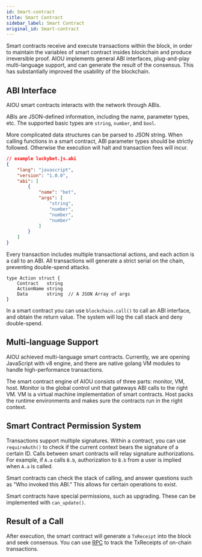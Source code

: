 ```yaml
---
id: Smart-contract
title: Smart Contract
sidebar_label: Smart Contract
original_id: Smart-contract
---
```


Smart contracts receive and execute transactions within the block, in order to maintain the variables of smart contract insides blockchain and produce irreversible proof. AIOU implements general ABI interfaces, plug-and-play multi-language support, and can generate the result of the consensus. This has substantially improved the usability of the blockchain.

## ABI Interface

AIOU smart contracts interacts with the network through ABIs.

ABIs are JSON-defined information, including the name, parameter types, etc. The supported basic types are `string`, `number`, and `bool`.

More complicated data structures can be parsed to JSON string. When calling functions in a smart contract, ABI parameter types should be strictly followed. Otherwise the execution will halt and transaction fees will incur.

```json
// example luckybet.js.abi
{
    "lang": "javascript",
    "version": "1.0.0",
    "abi": [
        {
            "name": "bet",
            "args": [
                "string",
                "number",
                "number",
                "number"
            ]
        }
    ]
}
```

Every transaction includes multiple transactional actions, and each action is a call to an ABI. All transactions will generate a strict serial on the chain, preventing double-spend attacks.

```golang
type Action struct {
	Contract   string  
	ActionName string
	Data       string  // A JSON Array of args
}
```

In a smart contract you can use `blockchain.call()` to call an ABI interface, and obtain the return value. The system will log the call stack and deny double-spend.

## Multi-language Support

AIOU achieved multi-language smart contracts. Currently, we are opening JavaScript with v8 engine, and there are native golang VM modules to handle high-performance transactions.

The smart contract engine of AIOU consists of three parts: monitor, VM, host. Monitor is the global control unit that gateways ABI calls to the right VM. VM is a virtual machine implementation of smart contracts. Host packs the runtime environments and makes sure the contracts run in the right context.

## Smart Contract Permission System

Transactions support multiple signatures. Within a contract, you can use `requireAuth()` to check if the current context bears the signature of a certain ID. Calls between smart contracts will relay signature authorizations. For example, if `A.a` calls `B.b`, authorization to `B.b` from a user is implied when `A.a` is called.

Smart contracts can check the stack of calling, and answer questions such as "Who invoked this ABI." This allows for certain operations to exist.

Smart contracts have special permissions, such as upgrading. These can be implemented with `can_update()`.

## Result of a Call

After execution, the smart contract will generate a `TxReceipt` into the block and seek consensus. You can use [RPC](6-reference/API.md#gettxreceiptbytxhash-hash) to track the TxReceipts of on-chain transactions.



